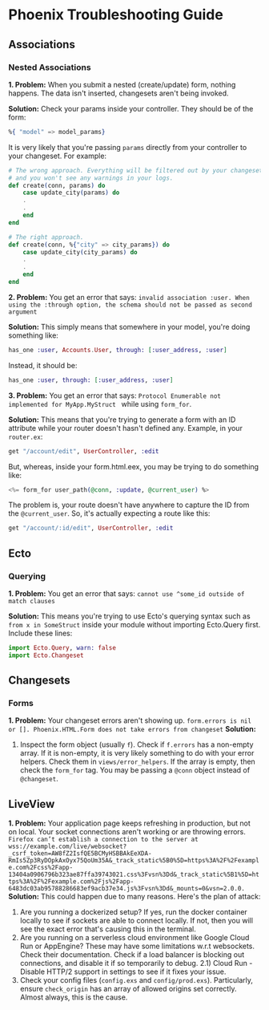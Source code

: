 # Phoenix Troubleshooting Guide
## Associations
### Nested Associations

**1. Problem:** When you submit a nested (create/update) form, nothing happens. The data isn't inserted, changesets aren't being invoked.

**Solution:** Check your params inside your controller. They should be of the form:
```elixir
%{ "model" => model_params}
```
It is very likely that you're passing `params` directly from your controller to your changeset. For example:

```elixir
# The wrong approach. Everything will be filtered out by your changeset 
# and you won't see any warnings in your logs.
def create(conn, params) do
    case update_city(params) do
    .
    .
    end
end
```

```elixir
# The right approach.
def create(conn, %{"city" => city_params}) do
    case update_city(city_params) do
    .
    .
    end
end
```

**2. Problem:** You get an error that says: ```invalid association :user. When using the :through option, the schema should not be passed as second argument```

**Solution:** This simply means that somewhere in your model, you're doing something like:
```elixir
has_one :user, Accounts.User, through: [:user_address, :user]
```
Instead, it should be:
```elixir
has_one :user, through: [:user_address, :user]
```

**3. Problem:** You get an error that says: ```Protocol Enumerable not implemented for MyApp.MyStruct
``` while using `form_for`.

**Solution:** This means that you're trying to generate a form with an ID attribute while your router doesn't hasn't defined any. Example, in your `router.ex`:
```elixir
get "/account/edit", UserController, :edit
```

But, whereas, inside your form.html.eex, you may be trying to do something like:
```elixir
<%= form_for user_path(@conn, :update, @current_user) %>
```
The problem is, your route doesn't have anywhere to capture the ID from the `@current_user`. So, it's actually expecting a route like this:
```elixir
get "/account/:id/edit", UserController, :edit
```
## Ecto
### Querying

**1. Problem:** You get an error that says: ```cannot use ^some_id outside of match clauses```

**Solution:**  This means you're trying to use Ecto's querying syntax such as `from x in SomeStruct` inside your module without importing Ecto.Query first. Include these lines:

```elixir
import Ecto.Query, warn: false
import Ecto.Changeset
```
## Changesets
### Forms

**1. Problem:** Your changeset errors aren't showing up.  ```form.errors is nil or []. Phoenix.HTML.Form does not take errors from changeset```
**Solution:** 
1. Inspect the form object (usually `f`). Check if `f.errors` has a non-empty array. If it is non-empty, it is very likely something to do with your error helpers. Check them in `views/error_helpers`. If the array is empty, then check the `form_for` tag. You may be passing a `@conn` object instead of `@changeset`.

## LiveView
**1. Problem:** Your application page keeps refreshing in production, but not on local. Your socket connections aren't working or are throwing errors.  ```Firefox can’t establish a connection to the server at wss://example.com/live/websocket?_csrf_token=AW8fZ2IsfQE5BCMyHSBBAkEeXDA-RmIs5Zp3RyDOpkAxOyx75QoUm35A&_track_static%5B0%5D=https%3A%2F%2Fexample.com%2Fcss%2Fapp-13404a0906796b323ae87ffa39743021.css%3Fvsn%3Dd&_track_static%5B1%5D=https%3A%2F%2Fexample.com%2Fjs%2Fapp-6483dc03ab95788286683ef9acb37e34.js%3Fvsn%3Dd&_mounts=0&vsn=2.0.0.```
**Solution:** 
This could happen due to many reasons. Here's the plan of attack:
1) Are you running a dockerized setup? If yes, run the docker container locally to see if sockets are able to connect locally. If not, then you will see the exact error that's causing this in the terminal.
2) Are you running on a serverless cloud environment like Google Cloud Run or AppEngine? These may have some limitations w.r.t websockets. Check their documentation. Check if a load balancer is blocking out connections, and disable it if so temporarily to debug.
    2.1) Cloud Run - Disable HTTP/2 support in settings to see if it fixes your issue.
4) Check your config files (`config.exs` and `config/prod.exs`). Particularly, ensure `check_origin` has an array of allowed origins set correctly. Almost always, this is the cause. 
